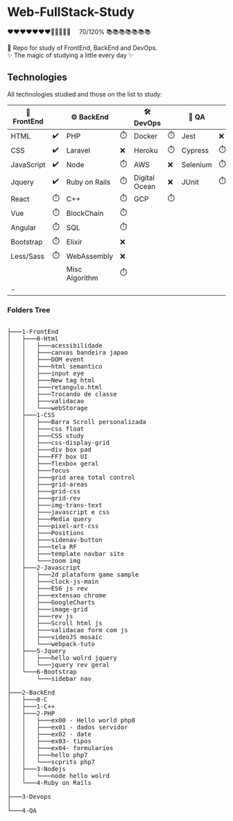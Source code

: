 # Web-FullStack-Study
       
<p>
❤❤❤❤❤❤❤🖤🖤🖤🖤🖤 &nbsp&nbsp&nbsp 70/120% 📚📚📚📚📚📚📚        
</p>      

:orange_book:	 Repo for study of FrontEnd, BackEnd and DevOps.<br>
:sparkles:  The magic of studying a little every day :sparkles: 

## Technologies 
All technologies studied and those on the list to study:

|🐤 FrontEnd |                      |⚙️  BackEnd    |           |🛠️ DevOps      |              |🧪 QA    |            |
| --------   | ----------           |--------------- |-----------|--------------- |---------    |----      |-----       |
| HTML       |:heavy_check_mark:	| PHP            |:stopwatch:| Docker         |:stopwatch:  |Jest      |:x:         |
| CSS        |:heavy_check_mark:    | Laravel        |:x:        | Heroku         |:stopwatch:  |Cypress   |:stopwatch: |
| JavaScript |:heavy_check_mark:    | Node           |:stopwatch:| AWS            |:x:          |Selenium  |:stopwatch: |
| Jquery     |:heavy_check_mark:    | Ruby on Rails  |:stopwatch:| Digital Ocean  |:x:          |JUnit     |:stopwatch: |
| React      |:stopwatch:           | C++            |:stopwatch:| GCP            |:stopwatch:  |          |            |
| Vue        |:stopwatch:           | BlockChain     |:stopwatch:|                |             |          |            |
| Angular    |:stopwatch:           | SQL            |:stopwatch:|                |             |          |            |
| Bootstrap  |:stopwatch:           | Elixir         |:x:        |                |             |          |            |
| Less/Sass  |:stopwatch:           | WebAssembly    |:x:        |                |             |          |            |
|            |                      | Misc Algorithm |:stopwatch:|                |             |          |            |
| -          |                      |                |           |                |             |          |            |

### Folders Tree
<pre>

├───1-FrontEnd
│   ├───0-Html
│   │   ├───acessibilidade
│   │   ├───canvas bandeira japao
│   │   ├───DOM event
│   │   ├───html semantico
│   │   ├───input eye
│   │   ├───New tag html
│   │   ├───retangulo.html
│   │   ├───Trocando de classe
│   │   ├───validacao
│   │   └───webStorage
│   ├───1-CSS
│   │   ├───Barra Scroll personalizada
│   │   ├───css float
│   │   ├───CSS study
│   │   ├───css-display-grid
│   │   ├───div box pad
│   │   ├───FF7 box UI
│   │   ├───flexbox geral
│   │   ├───focus
│   │   ├───grid area total control
│   │   ├───grid-areas
│   │   ├───grid-css
│   │   ├───grid-rev
│   │   ├───img-trans-text
│   │   ├───javascript e css
│   │   ├───Media query
│   │   ├───pixel-art-css
│   │   ├───Positions
│   │   ├───sidenav-button
│   │   ├───tela RF
│   │   ├───template navbar site
│   │   └───zoom img
│   ├───2-Javascript
│   │   ├───2d plataform game sample
│   │   ├───clock-js-main
│   │   ├───ES6 js rev
│   │   ├───extensao chrome
│   │   ├───GoogleCharts
│   │   ├───image-grid
│   │   ├───rev js
│   │   ├───Scroll html js
│   │   ├───validacao form com js
│   │   ├───videoJS mosaic
│   │   └───webpack-tuto      
│   ├───5-Jquery
│   │   ├───hello wolrd jquery
│   │   └───jquery rev geral
│   └───6-Bootstrap
│       └───sidebar nav
│
├───2-BackEnd
│   ├───0-C
│   ├───1-C++
│   ├───2-PHP
│   │   ├───ex00 - Hello world php8
│   │   ├───ex01 - dados servidor
│   │   ├───ex02 - date
│   │   ├───ex03- tipos
│   │   ├───ex04- formularios
│   │   ├───hello php7
│   │   └───scprits php7
│   ├───3-Nodejs
│   │   └───node hello wolrd
│   └───4-Ruby on Rails
│
├───3-Devops
│   
└───4-QA
